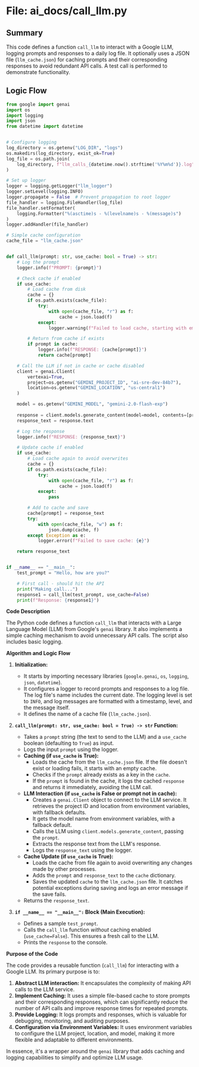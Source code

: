 # File: ai_docs/call_llm.py

## Summary

This code defines a function `call_llm` to interact with a Google LLM, logging prompts and responses to a daily log file. It optionally uses a JSON file (`llm_cache.json`) for caching prompts and their corresponding responses to avoid redundant API calls. A test call is performed to demonstrate functionality.


## Logic Flow

```python
from google import genai
import os
import logging
import json
from datetime import datetime


# Configure logging
log_directory = os.getenv("LOG_DIR", "logs")
os.makedirs(log_directory, exist_ok=True)
log_file = os.path.join(
    log_directory, f"llm_calls_{datetime.now().strftime('%Y%m%d')}.log"
)

# Set up logger
logger = logging.getLogger("llm_logger")
logger.setLevel(logging.INFO)
logger.propagate = False  # Prevent propagation to root logger
file_handler = logging.FileHandler(log_file)
file_handler.setFormatter(
    logging.Formatter("%(asctime)s - %(levelname)s - %(message)s")
)
logger.addHandler(file_handler)

# Simple cache configuration
cache_file = "llm_cache.json"


def call_llm(prompt: str, use_cache: bool = True) -> str:
    # Log the prompt
    logger.info(f"PROMPT: {prompt}")

    # Check cache if enabled
    if use_cache:
        # Load cache from disk
        cache = {}
        if os.path.exists(cache_file):
            try:
                with open(cache_file, "r") as f:
                    cache = json.load(f)
            except:
                logger.warning(f"Failed to load cache, starting with empty cache")

        # Return from cache if exists
        if prompt in cache:
            logger.info(f"RESPONSE: {cache[prompt]}")
            return cache[prompt]

    # Call the LLM if not in cache or cache disabled
    client = genai.Client(
        vertexai=True,
        project=os.getenv("GEMINI_PROJECT_ID", "ai-sre-dev-84b7"),
        location=os.getenv("GEMINI_LOCATION", "us-central1")
    )

    model = os.getenv("GEMINI_MODEL", "gemini-2.0-flash-exp")
    
    response = client.models.generate_content(model=model, contents=[prompt])
    response_text = response.text

    # Log the response
    logger.info(f"RESPONSE: {response_text}")

    # Update cache if enabled
    if use_cache:
        # Load cache again to avoid overwrites
        cache = {}
        if os.path.exists(cache_file):
            try:
                with open(cache_file, "r") as f:
                    cache = json.load(f)
            except:
                pass

        # Add to cache and save
        cache[prompt] = response_text
        try:
            with open(cache_file, "w") as f:
                json.dump(cache, f)
        except Exception as e:
            logger.error(f"Failed to save cache: {e}")

    return response_text


if __name__ == "__main__":
    test_prompt = "Hello, how are you?"

    # First call - should hit the API
    print("Making call...")
    response1 = call_llm(test_prompt, use_cache=False)
    print(f"Response: {response1}")
```

**Code Description**

The Python code defines a function `call_llm` that interacts with a Large Language Model (LLM) from Google's `genai` library. It also implements a simple caching mechanism to avoid unnecessary API calls. The script also includes basic logging.

**Algorithm and Logic Flow**

1.  **Initialization:**
    *   It starts by importing necessary libraries (`google.genai`, `os`, `logging`, `json`, `datetime`).
    *   It configures a logger to record prompts and responses to a log file. The log file's name includes the current date.  The logging level is set to `INFO`, and log messages are formatted with a timestamp, level, and the message itself.
    *   It defines the name of a cache file (`llm_cache.json`).

2.  **`call_llm(prompt: str, use_cache: bool = True) -> str` Function:**
    *   Takes a `prompt` string (the text to send to the LLM) and a `use_cache` boolean (defaulting to `True`) as input.
    *   Logs the input `prompt` using the logger.
    *   **Caching (if `use_cache` is True):**
        *   Loads the cache from the `llm_cache.json` file. If the file doesn't exist or loading fails, it starts with an empty cache.
        *   Checks if the `prompt` already exists as a key in the `cache`.
        *   If the `prompt` is found in the cache, it logs the cached `response` and returns it immediately, avoiding the LLM call.
    *   **LLM Interaction (if `use_cache` is False or prompt not in cache):**
        *   Creates a `genai.Client` object to connect to the LLM service. It retrieves the project ID and location from environment variables, with fallback defaults.
        *   It gets the model name from environment variables, with a fallback default.
        *   Calls the LLM using `client.models.generate_content`, passing the `prompt`.
        *   Extracts the response text from the LLM's response.
        *   Logs the `response_text` using the logger.
    *   **Cache Update (if `use_cache` is True):**
        *   Loads the cache from file again to avoid overwriting any changes made by other processes.
        *   Adds the `prompt` and `response_text` to the `cache` dictionary.
        *   Saves the updated `cache` to the `llm_cache.json` file.  It catches potential exceptions during saving and logs an error message if the save fails.
    *   Returns the `response_text`.

3.  **`if __name__ == "__main__":` Block (Main Execution):**
    *   Defines a sample `test_prompt`.
    *   Calls the `call_llm` function *without* caching enabled (`use_cache=False`). This ensures a fresh call to the LLM.
    *   Prints the `response` to the console.

**Purpose of the Code**

The code provides a reusable function (`call_llm`) for interacting with a Google LLM.  Its primary purpose is to:

1.  **Abstract LLM interaction:**  It encapsulates the complexity of making API calls to the LLM service.
2.  **Implement Caching:** It uses a simple file-based cache to store prompts and their corresponding responses, which can significantly reduce the number of API calls and improve response times for repeated prompts.
3.  **Provide Logging:** It logs prompts and responses, which is valuable for debugging, monitoring, and auditing purposes.
4.  **Configuration via Environment Variables:** It uses environment variables to configure the LLM project, location, and model, making it more flexible and adaptable to different environments.

In essence, it's a wrapper around the `genai` library that adds caching and logging capabilities to simplify and optimize LLM usage.

